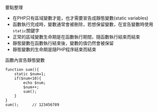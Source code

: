 要點整理
- 在PHP只有區域變數才能，也才需要宣告成靜態變數(static variables)
- 函數執行完成時，變數通常會被刪除，若想保留變數，在宣告變數時使用`static`關鍵字
- 正常的區域變數生命期是在函數執行期間，隨函數執行結束而結束
- 靜態變數在函數執行結束後，變數的值仍然會被保留
- 靜態變數的生命期是隨PHP程序結束而結束

函數內宣告靜態變數
```
function sum(){
	static $num=1;
	if($num<10){
		echo $num;	
		$num++;
		sum();
	}
}
sum();		// 123456789
```